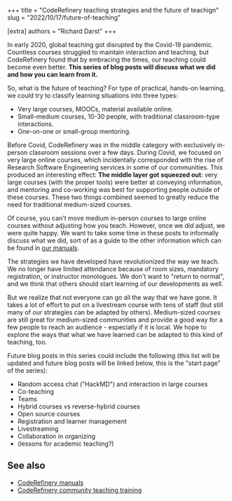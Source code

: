 +++
title = "CodeRefinery teaching strategies and the future of teachign"
slug = "2022/10/17/future-of-teaching"

[extra]
authors = "Richard Darst"
+++

In early 2020, global teaching got disrupted by the Covid-19
pandemic.  Countless courses struggled to maintain interaction and
teaching, but CodeRefinery found that by embracing the times, our
teaching could become even better.  **This series of blog posts will
discuss what we did and how you can learn from it.**

So, what is the future of teaching?  For type of practical, hands-on
learning, we could try to classify learning situations into three
types:
* Very large courses, MOOCs, material available online.
* Small-medium courses, 10-30 people, with traditional classroom-type
  interactions.
* One-on-one or small-group mentoring.

Before Covid, CodeRefinery was in the middle category with exclusively
in-person classroom sessions over a few days.  During Covid, we
focused on very large online courses, which incidentally corresponded
with the rise of Research Software Engineering services in some of our
communities.  This produced an interesting effect: **The middle layer
got squeezed out**: very large courses (with the proper tools) were
better at conveying information, and mentoring and co-working was best
for supporting people outside of these courses.  These two things
combined seemed to greatly reduce the need for traditional
medium-sized courses.

Of course, you can't move medium in-person courses to large online
courses without adjusting how you teach.  However, once we did adjust,
we were quite happy.  We want to take some time in these posts to
informally discuss what we did, sort of as a guide to the other
information which can be found in [our
manuals](https://coderefinery.github.io/manuals/).

The strategies we have developed have revolutionized the way we teach.
We no longer have limited attendance because of room sizes, mandatory
registration, or instructor monologues.  We don't want to "return to
normal", and we think that others should start learning of our
developments as well.

But we realize that not everyone can go all the way that we have gone.
It takes a lot of effort to put on a livestream course with tens of
staff (but still many of our strategies can be adapted by others).
Medium-sized courses are still great for medium-sized communities and
provide a good way for a few people to reach an audience - especially
if it is local.  We hope to explore the ways that what we have learned
can be adapted to this kind of teaching, too.

Future blog posts in this series could include the following (this
list will be updated and future blog posts will be linked below, this
is the "start page" of the series):
* Random access chat ("HackMD") and interaction in large courses
* Co-teaching
* Teams
* Hybrid courses vs reverse-hybrid courses
* Open source courses
* Registration and learner management
* Livestreaming
* Collaboration in organizing
* (lessons for academic teaching?)

## See also

- [CodeRefinery manuals](https://coderefinery.github.io/manuals/)
- [CodeRefinery community teaching
  training](https://coderefinery.github.io/community-teaching/)
